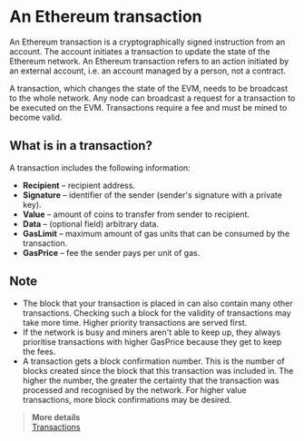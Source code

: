 # An Ethereum transaction

An Ethereum transaction is a cryptographically signed instruction from an account. The account initiates a transaction to update the state of the Ethereum network. An Ethereum transaction refers to an action initiated by an external account, i.e. an account managed by a person, not a contract.  

A transaction, which changes the state of the EVM, needs to be broadcast to the whole network. Any node can broadcast a request for a transaction to be executed on the EVM. Transactions require a fee and must be mined to become valid.

## What is in a transaction?

A transaction includes the following information:
* **Recipient** – recipient address.
* **Signature** – identifier of the sender (sender's signature with a private key).
* **Value** – amount of coins to transfer from sender to recipient.
* **Data** – (optional field) arbitrary data.
* **GasLimit** – maximum amount of gas units that can be consumed by the transaction.
* **GasPrice** – fee the sender pays per unit of gas.

## Note
* The block that your transaction is placed in can also contain many other transactions. Checking such a block for the validity of transactions may take more time. Higher priority transactions are served first.
* If the network is busy and miners aren't able to keep up, they always prioritise transactions with higher GasPrice because they get to keep the fees.
* A transaction gets a block confirmation number. This is the number of blocks created since the block that this transaction was included in. The higher the number, the greater the certainty that the transaction was processed and recognised by the network. For higher value transactions, more block confirmations may be desired.


> **More details**  
> [Transactions](https://ethereum.org/en/developers/docs/transactions/)